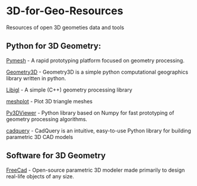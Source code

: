 # 3D-for-Geo-Resources
Resources of open 3D geometies data and tools

## Python for 3D Geometry:
[Pymesh](https://pymesh.readthedocs.io/en/latest/) - A rapid prototyping platform focused on geometry processing.

[Geometry3D](https://geometry3d.readthedocs.io/en/latest/) - Geometry3D is a simple python computational geographics library written in python.

[Libigl](https://libigl.github.io/libigl-python-bindings/) - A simple (C++) geometry processing library

[meshplot](https://github.com/skoch9/meshplot/) - Plot 3D triangle meshes

[Py3DViewer](https://py3dviewer.readthedocs.io/en/latest/index.html) - Python library based on Numpy for fast prototyping of geometry processing algorithms.

[cadquery](https://cadquery.readthedocs.io/en/latest/) - CadQuery is an intuitive, easy-to-use Python library for building parametric 3D CAD models



## Software for 3D Geometry

[FreeCad](https://www.freecadweb.org/) - Open-source parametric 3D modeler made primarily to design real-life objects of any size.
